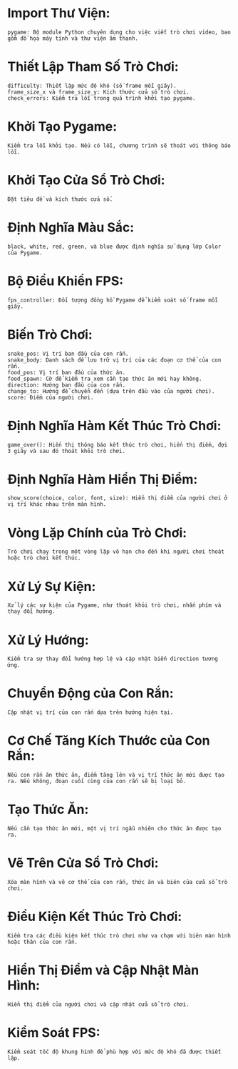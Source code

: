 # Import Thư Viện:
    pygame: Bộ module Python chuyên dụng cho việc viết trò chơi video, bao gồm đồ họa máy tính và thư viện âm thanh.

# Thiết Lập Tham Số Trò Chơi:
    difficulty: Thiết lập mức độ khó (số frame mỗi giây).
    frame_size_x và frame_size_y: Kích thước cửa sổ trò chơi.
    check_errors: Kiểm tra lỗi trong quá trình khởi tạo pygame.

# Khởi Tạo Pygame:
    Kiểm tra lỗi khởi tạo. Nếu có lỗi, chương trình sẽ thoát với thông báo lỗi.

# Khởi Tạo Cửa Sổ Trò Chơi:
    Đặt tiêu đề và kích thước cửa sổ.

# Định Nghĩa Màu Sắc:
    black, white, red, green, và blue được định nghĩa sử dụng lớp Color của Pygame.

# Bộ Điều Khiển FPS:
    fps_controller: Đối tượng đồng hồ Pygame để kiểm soát số frame mỗi giây.

# Biến Trò Chơi:
    snake_pos: Vị trí ban đầu của con rắn.
    snake_body: Danh sách để lưu trữ vị trí của các đoạn cơ thể của con rắn.
    food_pos: Vị trí ban đầu của thức ăn.
    food_spawn: Cờ để kiểm tra xem cần tạo thức ăn mới hay không.
    direction: Hướng ban đầu của con rắn.
    change_to: Hướng để chuyển đến (dựa trên đầu vào của người chơi).
    score: Điểm của người chơi.

# Định Nghĩa Hàm Kết Thúc Trò Chơi:
    game_over(): Hiển thị thông báo kết thúc trò chơi, hiển thị điểm, đợi 3 giây và sau đó thoát khỏi trò chơi.

# Định Nghĩa Hàm Hiển Thị Điểm:
    show_score(choice, color, font, size): Hiển thị điểm của người chơi ở vị trí khác nhau trên màn hình.

# Vòng Lặp Chính của Trò Chơi:
    Trò chơi chạy trong một vòng lặp vô hạn cho đến khi người chơi thoát hoặc trò chơi kết thúc.

# Xử Lý Sự Kiện:
    Xử lý các sự kiện của Pygame, như thoát khỏi trò chơi, nhấn phím và thay đổi hướng.

# Xử Lý Hướng:
    Kiểm tra sự thay đổi hướng hợp lệ và cập nhật biến direction tương ứng.

# Chuyển Động của Con Rắn:
    Cập nhật vị trí của con rắn dựa trên hướng hiện tại.

# Cơ Chế Tăng Kích Thước của Con Rắn:
    Nếu con rắn ăn thức ăn, điểm tăng lên và vị trí thức ăn mới được tạo ra. Nếu không, đoạn cuối cùng của con rắn sẽ bị loại bỏ.

# Tạo Thức Ăn:
    Nếu cần tạo thức ăn mới, một vị trí ngẫu nhiên cho thức ăn được tạo ra.

# Vẽ Trên Cửa Sổ Trò Chơi:
    Xóa màn hình và vẽ cơ thể của con rắn, thức ăn và biên của cửa sổ trò chơi.

# Điều Kiện Kết Thúc Trò Chơi:
    Kiểm tra các điều kiện kết thúc trò chơi như va chạm với biên màn hình hoặc thân của con rắn.

# Hiển Thị Điểm và Cập Nhật Màn Hình:
    Hiển thị điểm của người chơi và cập nhật cửa sổ trò chơi.

# Kiểm Soát FPS:
    Kiểm soát tốc độ khung hình để phù hợp với mức độ khó đã được thiết lập.